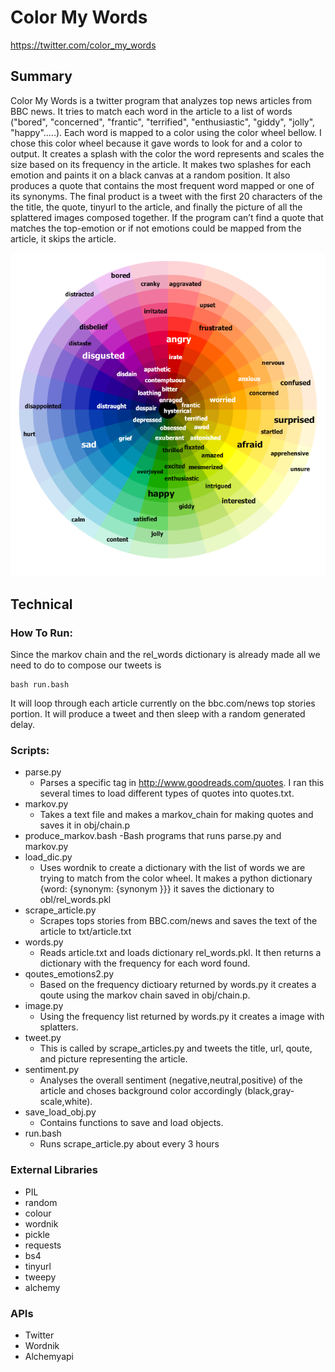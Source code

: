# Color My Words
https://twitter.com/color_my_words

## Summary
Color My Words is a twitter program that analyzes top news articles from BBC news. It tries to match each word in the article to a list of words ("bored", "concerned", "frantic", "terrified", "enthusiastic", "giddy", "jolly", "happy".....). 
Each word is mapped to a color using the color wheel bellow. I chose this color wheel because it gave words to look for and a color to output.
It creates a splash with the color the word represents and scales the size based on its frequency in the article. It makes two splashes for each emotion and paints it on a black canvas at a random position.
It also produces a quote that contains the most frequent word mapped or one of its synonyms. The final product is a tweet with the first 20 characters of the the title, the quote, tinyurl to the article, and finally the picture of all the splattered images composed together. If the program can’t find a quote that matches the top-emotion or if not emotions could be mapped from the article, it skips the article. 

![Alt text](/img/ColorWheelEmotions.png?raw=true "Color Wheel")

## Technical
### How To Run:
Since the markov chain and the rel_words dictionary is already made all we need to do to compose our tweets is
	
	bash run.bash

It will loop through each article currently on the bbc.com/news top stories portion. It will produce a tweet and then sleep with a random generated delay.
### Scripts:
- parse.py
  - Parses a specific tag in http://www.goodreads.com/quotes. I ran this several times to load different types of quotes into quotes.txt.
- markov.py
  - Takes a text file and makes a markov_chain for making quotes and saves it in obj/chain.p
- produce_markov.bash
  -Bash programs that runs parse.py and markov.py
- load_dic.py
  - Uses wordnik to create a dictionary with the list of words we are trying to match from the color wheel. It makes a python dictionary {word: {synonym: {synonym }}} it saves the dictionary to obl/rel_words.pkl	
- scrape_article.py
  - Scrapes tops stories from BBC.com/news and saves the text of the article to txt/article.txt
- words.py
  - Reads article.txt and loads dictionary rel_words.pkl. It then returns a dictionary with the frequency for each word found.		
- qoutes_emotions2.py	
  - Based on the frequency dictioary returned by words.py it creates a qoute using the markov chain saved in obj/chain.p.
- image.py
  - Using the frequency list returned by words.py it creates a image with splatters.
- tweet.py
  - This is called by scrape_articles.py and tweets the title, url, qoute, and picture representing the article.	
- sentiment.py
  - Analyses the overall sentiment (negative,neutral,positive) of the article and choses background color accordingly (black,gray-scale,white).
- save_load_obj.py
  - Contains functions to save and load objects.
- run.bash
  - Runs scrape_article.py about every 3 hours

### External Libraries
- PIL
- random
- colour 
- wordnik
- pickle
- requests
- bs4
- tinyurl
- tweepy
- alchemy

### APIs
- Twitter
- Wordnik
- Alchemyapi
